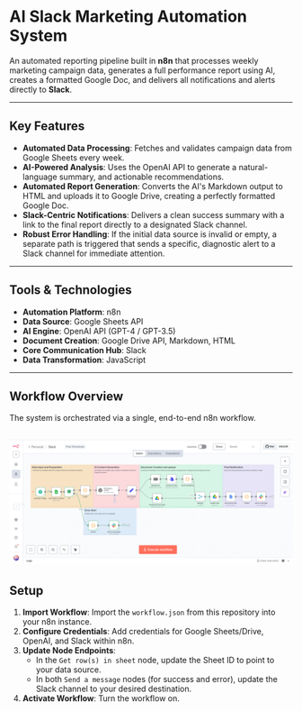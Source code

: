 # AI Slack Marketing Automation System

An automated reporting pipeline built in **n8n** that processes weekly marketing campaign data, generates a full performance report using AI, creates a formatted Google Doc, and delivers all notifications and alerts directly to **Slack**.

---

## Key Features

*   **Automated Data Processing**: Fetches and validates campaign data from Google Sheets every week.
*   **AI-Powered Analysis**: Uses the OpenAI API to generate a natural-language summary, and actionable recommendations.
*   **Automated Report Generation**: Converts the AI's Markdown output to HTML and uploads it to Google Drive, creating a perfectly formatted Google Doc.
*   **Slack-Centric Notifications**: Delivers a clean success summary with a link to the final report directly to a designated Slack channel.
*   **Robust Error Handling**: If the initial data source is invalid or empty, a separate path is triggered that sends a specific, diagnostic alert to a Slack channel for immediate attention.

---

## Tools & Technologies
*   **Automation Platform**: n8n
*   **Data Source**: Google Sheets API
*   **AI Engine**: OpenAI API (GPT-4 / GPT-3.5)
*   **Document Creation**: Google Drive API, Markdown, HTML
*   **Core Communication Hub**: Slack 
*   **Data Transformation**: JavaScript

---

## Workflow Overview

The system is orchestrated via a single, end-to-end n8n workflow.

![Workflow Diagram](https://github.com/Muneeb20019/n8n-Slack-Marketing-Automation/blob/main/n8n-slack%20workflow.png?raw=true)
---

## Setup

1.  **Import Workflow**: Import the `workflow.json` from this repository into your n8n instance.
2.  **Configure Credentials**: Add credentials for Google Sheets/Drive, OpenAI, and Slack within n8n.
3.  **Update Node Endpoints**:
    *   In the `Get row(s) in sheet` node, update the Sheet ID to point to your data source.
    *   In both `Send a message` nodes (for success and error), update the Slack channel to your desired destination.
4.  **Activate Workflow**: Turn the workflow on.
